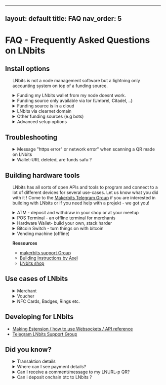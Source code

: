------
layout: default
title: FAQ
nav_order: 5
---



FAQ - Frequently Asked Questions on LNbits
==========================================

<h2>Install options</h2>
<ui><ul>
    <p>LNbits is not a node management software but a lightning only accounting system on top of a funding source.</p>
  
<details><summary>Funding my LNbits wallet from my node doesnt work.</summary>
<p>You will need to edit the lnd.conf file for this. The parameter to be included are <i>allow-circular-route=1 </i> respectively <i>allow_self_payment=1</i>. 
 </p>
 </details>
  
<details><summary>Funding source only available via tor (Umbrel, Citadel, ..)</summary>
    <ul><p>
        </p></ul>
    </details>
    
<details><summary>Funding source is in a cloud</summary>
    <ul><p>Voltage: lnd.conf cannot be edited atm
        </p></ul>
    </details>
    
<details><summary>LNbits via clearnet domain</summary>
    <ul><p>trezor hannes
        </p></ul>
</details>
    
<details><summary>Other funding sources (e.g bots)</summary>
    <ul>
 <p>The <a href="http://docs.lnbits.org/guide/wallets.html">new LNbits manual</a> shows you which sources you can use and how to configure each here</a>
        </p></ul>
</details>
    
<details><summary>Advanced setup options</summary>
    <ul><p>
      <details><summary>Can I prevent others from generating wallets on my node?</summary>
 <p>When you run your LNbits in clearnet basically everyone can generate a wallet on it. Since the funds of your node are bound to these wallets you might want to prevent that. There are two ways to do so
 <li>configure the allowed users / extensions <a href="https://github.com/lnbits/lnbits/blob/main/.env.example">in the .env file</a>
 <li>configure the allowed users / extensions <a href="https://github.com/lnbits/lnbits/tree/main/lnbits/extensions/usermanager">via the Usermanager-Extension</a>. You can find <a href="http://docs.lnbits.org/guide/admin_ui.html">more info about the superuser and the admin extension here</a>
 Please not that all entries in the .env file will not be the taken into account anylonger after you activated the admin extension.
 </p>
 </details>
  </ul>
    </p></ul>
</details>
</ui></ul>



<h2>Troubleshooting</h2>
<ui><ul>
  <details><summary>Message "https error" or network error" when scanning a QR made on LNbits</summary><ui>
<p>Bad news, this is a routing error that might have quite a lot of reasons. Lets try a few of the most possible problems and their solutions. </p>
  <p>A - LNbits is running behind Tor only, you can't open it on a public domain like lnbits.yourdomain.com</p>

    <li>Open your LNbits LNURL page using the .onion URI, so the QR is generated using an accessible .onion URI. Do not generate that QR from a .local URI, because it will not be visible over internet, only in your LAN.</li>
    <li>Open your LN wallet app that you use to scan that QR, using Tor connection. Otherwise your app cannot read that .onion URI. If the app it doesn't have integrated Tor, you can use Orbot (Android).</li>
  </ui>
  <p>B - If you run your LNbits over Tor and want to offer public LN services, you should consider to move it to a clearnet (domain/IP) access, with https SSL certificate.</p>
  <ul>
    <li>The easiest way (2 min setup) is to use Caddy. Just follow the instructions from <a href="https://docs.lnbits.org/guide/installation.html#reverse-proxy-with-automatic-https-using-caddy">here</a> and your LNbits will be accesible through clearnet https.
        You must have a domain and be able to configure in your DNS records a subdomain for your LNbits instance (eg. lnbits.mydomain.com).
        Also you need access to your internet router to open the port 443 and forward it your LNbits IP machine in your LAN.</li>
    <li>You can also use apache option, explained in the <a href="https://docs.lnbits.org/guide/installation.html#running-behind-an-apache2-reverse-proxy-over-https">LNbits installation manual</a>.</li>
    <li>If you LNbits run in a bundle node (Umbrel, Citadel, myNode, Embassy, Raspiblitz etc), you can follow <a href="https://github.com/TrezorHannes/vps-lnbits">this extensive guide</a> with many options to make your Tor only LNbits into a clearnet LNbits.
    </ui> </details>

  <details><summary>Wallet-URL deleted, are funds safu ?</summary>
    <ul>
      <p>
       <details><summary>Wallet on demo server legend.lnbits</summary><p>Always save a copy of your wallet-URL, Export2phone-QR or LNDhub for your own wallets in a safe place. LNbits CANNOT help you to recover them when lost.
      </details>     
      </p>
     
      <p>
      <details><summary>Wallet on your own funding source/node</summary><p>Always save a copy of your wallet-URL, Export2phone-QR or LNDhub for your own wallets in a safe place. You can find all LNbits wallet-IDs in your LNbits database. 
         </ul>
      </details> 
    </p></ul>
    
  </details></ul>
 
 
 

<h2>Building hardware tools</h2>
<ul>
  <p>LNbits has all sorts of open APIs and tools to program and connect to a lot of different devices for several use-cases. Let us know what you did with it ! Come to the <a href="https://t.me/makerbits">Makerbits Telegram Group</a> if you are interested in building with LNbits or if you need help with a projekt - we got you! </p>

 
 <details><summary>ATM - deposit and withdraw in your shop or at your meetup</summary>
    <ul><p>
        </p></ul>
</details>
  
<details><summary>POS Terminal - an offline terminal for merchants</summary>
    <ul><p>
        </p></ul>
    </details>
    
<details><summary>Hardware Wallet- build your own, stack harder</summary>
    <ul><p>
        </p></ul>
</details>
    
<details><summary>Bitcoin Switch - turn things on with bitcoin</summary>
    <ul><p>Candy dispenser, vending machines (online), grabbing machines, jukeboxes, bandits and <a href="https://github.com/cryptoteun/awesome-lnbits">all sorts of other things have already been build with LNbits´ tools</a>. 
        </p></ul>
</details>
    
<details><summary>Vending machine (offline)</summary>
    <ul><p>
        </p></ul>
    </details>

  <p><b>Ressources</b><ul>
  <li><a href="https://t.me/makerbits'">makerbits support Group</a></li>
  <li><a href="ereignishorizont.xyz/">Building Instructions by Axel</a></li>
  <li><a href="https://shop.lnbits.com/">LNbits shop</a></li>
  </ul></ul><p>



<h2>Use cases of LNbits</h2>
<ui><ul>
<details><summary>Merchant</summary>
    <ul><p>
        </p></ul>
</details>

<details><summary>Voucher</summary>
    <ul><p>
        </p></ul>
</details>
</ui>

<details><summary>NFC Cards, Badges, Rings etc.</summary>
    <ul><p>
      <details><summary>Printed voucher links or tippingcards</summary>
<p>To write cards you will need LNbits to be available in clearnet. Please consider running your own LNbits instance for this.</p>
 <ul>
LNURLw are strings that represent a faucet-link to a wallet. By scanning it, everyone will be able to withdraw sats from it. A LNURLw can be either a QR that leads to a static link or to one that responds with new invoices every time it is scanned (click "no assmilking"). You can create these QR by adding the LNURLw extension and generate the vouchertype you need. <ul>
    <li>Voucher can as well be printed directly from LNbits. After you created it, click the "eye" next to the link. By pressing the printer-button you print the plain QR but you could as well integrate it into a nice tippincard or voucher template by choosing "Advanced voucher" -> "Use custom voucher design". We collected some designs as well as templates to make your own ones under <href="https://youtu.be/c5EV9UNgVqk">this LNbits voucher video-guide.</a>. You will be able to create and print as much voucher as you like with it. Happy orangepilling!</li>
  <li>  Note that your LNbits needs to be reachable in clearnet to offer vouchers to others. </li>
  </details>
  
  <details><summary>Creating a NFC card for a wallet</summary>
 <p>To write cards you will need LNbits to be available in clearnet. Please consider running your own LNbits instance for this.</p>
    <li>On top to just printing voucher for your wallet you can also <a href="https://youtu.be/CQz1ILcK0PY">write these LNURLw to a simple NFC card fromon NTAG216</a> by not clicking the printer but the NFC symbol on android/chrome and tapping your card against the device. This will enable the cardholder to directly spend those sats at a tpos, pos or wallet-app another one uses that can handle lightning payments via NFC. </li>
    <li>If you run an event and want to hand out bigger amounts of cards with simple voucher links on consider this <a hrel="nfc-brrr.com/">NFC-brrr batch tool</a> as well as using NTAG424 cards, so that your customers can rewrite them later with an own wallet and the boltcard service (see ff)</li>
<li>For bigger amounts the Boltcard-Extension should be used. It will generate a link that sends a new invoice every time it is used for payments and keeps track too if the allowed card-ID is redeeming funds. Hence the setup of Boltcards is a bit safer but it needs some additional tools. You can find <a href="https://plebtag.com/write-tags/">further infos on creating or updating boltcards here</a>.
  </details>
        </p></ul>

      <p><b>Ressources</b><ul>
<li><a href="https://www.plebtag.com">PlebTag, infos, Lasercards, Badges</a></li>
<li><a href="https://www.boltcard.org">Coincorner Boltcard</a></li>
<li><a href="https://www.lasereyes.cards">Lasercards</a></li>
<li><a href="https://www.bitcoin-ring.com">Bitcoin Ring</a></li>
<li><a href="https://github.com/taxmeifyoucan/HCPP2021-Badge">Badge</a></li>
      </ul></ul><p>
  </details></ul>
</ui>


    
<h2>Developing for LNbits</h2>
<ui><ul>
<li><a href="http://docs.lnbits.org/devs/development.html">Making Estension / how to use Websockets / API reference</a></li>
  <li><a href="https://t.me/lnbits">Telegram LNbits Support Group</a></li></ul>
</ui>



<h2>Did you know?</h2>
<ui><ul>
<details><summary>Transaktion details</summary>
    <ul><p>
        </p></ul>
  </details>
</ui>

<details><summary>Where can I see payment details?</summary>
<p>
When you receive a payment in Lnbits, the transaction log will display only a resumed type of the transaction. Like this:

![lnbits-tx-log.png](https://i.postimg.cc/gk2FMFG9/lnbits-tx-log.png)

As you can see on the left side, there's a little green arrow for receiveing or red arrow for sending.
If you click on that arrow, will popup a screen with more details about the transaction, including the message and the name attached to the payment.
</p>
<p>
If the sender's LN wallet support <a href="https://github.com/lnurl/luds">LUD-18</a> (nameDesc) will also insert an alias/pseudonym preceeding the comment. This is optional and only if the sender want to send that name. It can be any name and not related to real names.
</p>

![lnbits-tx-details.png](https://i.postimg.cc/yYnvyK4w/lnbits-tx-details.png)

</details>

<details><summary>Can I receive a comment/message to my LNURL-p QR?</summary>
<p>
When you create a LNURL-p, by default the comment box is not filled. That means comments are not allowed to be attached to payments.
In order to allow comments, add the characters lenght of the box, from 1 to 250. Once you put a number there, the comment box will be displayed in the payment process. You can also edit a LNURL-p already created and add that number.

![lnbits-lnurl-comment.png](https://i.postimg.cc/HkJQ9xKr/lnbits-lnurl-comment.png)

</p>
</details>

<details><summary>Can i deposit onchain btc to LNbits ?</summary>
<p>There are multiple ways to exchange sats from onchain btc to LN btc (resp. to LNbits).</p>
<p>A - Via a swap service like <a href="https://boltz.exchange/">Boltz</a>, <a href="https://fixedfloat.com/">FixedFloat</a>, <a href="https://swap.diamondhands.technology/">DiamondHands</a> or <a href="https://zigzag.io/">ZigZag</a>.</p>
<p>This is useful if you provide only LNURL/LN invoices from your LNbits instance, but a payer only has onchain sats so 
  they will have to the swap those sats first on their side.</p>
<p>The procedure is simple: user sends onchain btc to the swap service and provides the LNURL / LN invoice from LNbits as destination of the swap.</p>
<p>B - Using the Onchain LNbits extension</p>
<p>Keep in mind that this is a separate wallet, not the LN btc one that is represented by LNbits as "your wallet" upon your LN funding source. This onchain wallet can be used also to swap LN btc to (e.g. your hardwarewallet) by using the LNbits Boltz or Deezy extension. If you run a webshop that is linked to your LNbits for LN payments, it is very handy to regularily drain all the sats from LN into onchain. This leads to more space in your LN channels to be able to receive new fresh sats.</p>
<p>Procedure </p>
<ul>
<li>Use Electrum or Sparrow wallet to create a new onchain wallet and save the backup seed in a safe place</li>
<li>Go to wallet information and copy the xpub</li>
<li>Go to LNbits - Onchain extension and create a new watch-only wallet with that xpub</li>
<li>Go to LNbits - Tipjar extension and create a new Tipjar. Select also the onchain option besides the LN wallet.</li>
<li>Optional - Go to LNbits - SatsPay extension and create a new charge for onchain btc. You can choose between onchain and LN or both. It will then create an invoice that can be shared.</li>
<li>Optional - If you use your LNbits linked to a Wordpress + Woocommerce page, once you create/link a watch-only wallet to your LN btc shop wallet, the customer will have both options to pay on the same screen.</li>
</ul>
  </ul>
</details>


